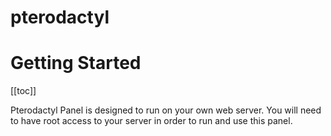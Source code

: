 # pterodactyl

# Getting Started

[[toc]]

Pterodactyl Panel is designed to run on your own web server. You will need to have root access to your server in order to run and use this panel.
